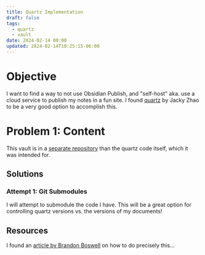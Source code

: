 ```yaml
---
title: Quartz Implementation
draft: false
tags:
  - quartz
  - vault
date: 2024-02-14 00:00
updated: 2024-02-14T10:25:15-06:00
---
```


# Objective

I want to find a way to not use Obsidian Publish, and "self-host" aka. use a cloud service to publish my notes in a fun site. I found [quartz](https://quartz.jzhao.xyz/)  by Jacky Zhao to be a very good option to accomplish this.

# Problem 1: Content
This vault is in a [separate repository](https://github.com/kaedekaneko/Obsidian-Notes) than the quartz code itself, which it was intended for.

## Solutions

### **Attempt 1:** Git Submodules

I will attempt to submodule the code I have. This will be a great option for controlling quartz versions vs. the versions of my documents!

## Resources

I found an [article by Brandon Boswell](https://brandonkboswell.com/blog/Publishing-your-Obsidian-Vault-Online-with-Quartz/) on how to do precisely this...